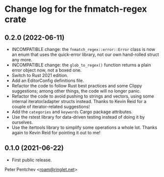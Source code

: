 # Change log for the fnmatch-regex crate

## 0.2.0 (2022-06-11)

- INCOMPATIBLE change: the `fnmatch_regex::error::Error` class is now
  an enum that uses the quick-error library, not our own hand-rolled
  struct any more.
- INCOMPATIBLE change: the `glob_to_regex()` function returns a plain
  error object now, not a boxed one.
- Switch to Rust 2021 edition.
- Add an EditorConfig definitions file.
- Refactor the code to follow Rust best practices and some Clippy
  suggestions; among other things, the code will no longer panic.
- Refactor the code to avoid pushing to strings and vectors, using
  some internal iterator/adapter structs instead.
  Thanks to Kevin Reid for a couple of iterator-related suggestions!
- Add the `categories` and `keywords` Cargo package attributes.
- Use the rstest library for data-driven testing instead of doing it
  by ourselves.
- Use the itertools library to simplify some operations a whole lot.
  Thanks again to Kevin Reid for pointing it out to me!

## 0.1.0 (2021-06-22)

- First public release.

Peter Pentchev <[roam@ringlet.net](mailto:roam@ringlet.net)>
